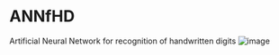 # ANNfHD
Artificial Neural Network for recognition of handwritten digits
![image](https://user-images.githubusercontent.com/103512621/209009576-0c845cda-a28b-4325-a44a-57fa77c2b355.png)
